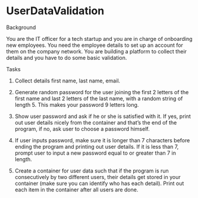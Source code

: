 # UserDataValidation
Background

You are the IT officer for a tech startup and you are in charge of onboarding new employees. 
You need the employee details to set up an account for them on the company network.
You are building a platform to collect their details and you have to do some basic validation.

Tasks

1. Collect details first name, last name, email.

2. Generate random password for the user joining the first 2 letters of the first name and last 2 letters of the last name,
with a random string of length 5. This makes your password 9 letters long.

3. Show user password and ask if he or she is satisfied with it. 
If yes, print out user details nicely from the container and that’s the end of the program, 
if no, ask user to choose a password himself.

4. If user inputs password, make sure it is longer than 7 characters before ending the program and printing out user details. 
If it is less than 7, prompt user to input a new password equal to or greater than 7 in length.

5. Create a container for user data such that if the program is run consecutively by two different users, 
their details get stored in your container (make sure you can identify who has each detail). 
Print out each item in the container after all users are done. 

